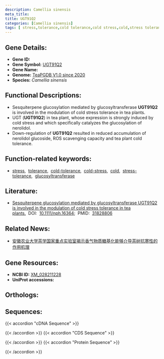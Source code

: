 ```yaml
---
description: Camellia sinensis
meta_title:
title: UGT91Q2
categories: [Camellia sinensis]
tags: [ stress,tolerance,cold tolerance,cold stress,cold,stress tolerance,glucosyltransferase ]
---
```


## Gene Details:
- **Gene ID:**	[]()
- **Gene Symbol:** <u> UGT91Q2 </u>
- **Gene Name:** 
- **Genome:** [TeaPGDB V1.0 since 2020]()
- **Species:** *Camellia sinensis*

## Functional Descriptions:
   - Sesquiterpene glucosylation mediated by glucosyltransferase **UGT91Q2** is involved in the modulation of cold stress tolerance in tea plants.
   - UGT (**UGT91Q2**) in tea plant, whose expression is strongly induced by cold stress and which specifically catalyzes the glucosylation of nerolidol.
   - Down-regulation of **UGT91Q2** resulted in reduced accumulation of nerolidol glucoside, ROS scavenging capacity and tea plant cold tolerance.

## Function-related keywords:
   - [stress](/tags/stress/),&nbsp;&nbsp;[tolerance](/tags/tolerance/),&nbsp;&nbsp;[cold-tolerance](/tags/cold-tolerance/),&nbsp;&nbsp;[cold-stress](/tags/cold-stress/),&nbsp;&nbsp;[cold](/tags/cold/),&nbsp;&nbsp;[stress-tolerance](/tags/stress-tolerance/),&nbsp;&nbsp;[glucosyltransferase](/tags/glucosyltransferase/)

## Literature:
   - [Sesquiterpene glucosylation mediated by glucosyltransferase UGT91Q2 is involved in the modulation of cold stress tolerance in tea plants.]( https://nph.onlinelibrary.wiley.com/doi/10.1111/nph.16364)&nbsp;&nbsp;DOI:&nbsp;&nbsp;[10.1111/nph.16364](https://nph.onlinelibrary.wiley.com/doi/10.1111/nph.16364);&nbsp;&nbsp;PMID:&nbsp;&nbsp;[31828806](https://pubmed.ncbi.nlm.nih.gov/31828806/)

## Related News:
   - [安徽农业大学茶学国家重点实验室揭示香气物质糖基化能够介导茶树抗寒性的作用机理](https://mp.weixin.qq.com/s?__biz=MzIyOTY2NDYyNQ==&mid=2247493644&idx=2&sn=c5aab2826dc5240e3d993df5e55be192&chksm=e8bd9a12dfca13045c9f0d89c7d111232d381d15d140da0f35d72517df2e6acb8eb0ec7558fb&scene=27#wechat_redirect)

## Gene Resources:
- **NCBI ID:**  [XM_028211228](https://www.ncbi.nlm.nih.gov/gene/?term=XM_028211228)
- **UniProt accessions:** [](https://www.uniprot.org/uniprotkb//entry)

## Orthologs:

## Sequences:
{{< accordion "cDNA Sequence" >}}

{{< /accordion >}}
{{< accordion "CDS Sequence" >}}

{{< /accordion >}}
{{< accordion "Protein Sequence" >}}

{{< /accordion >}}
